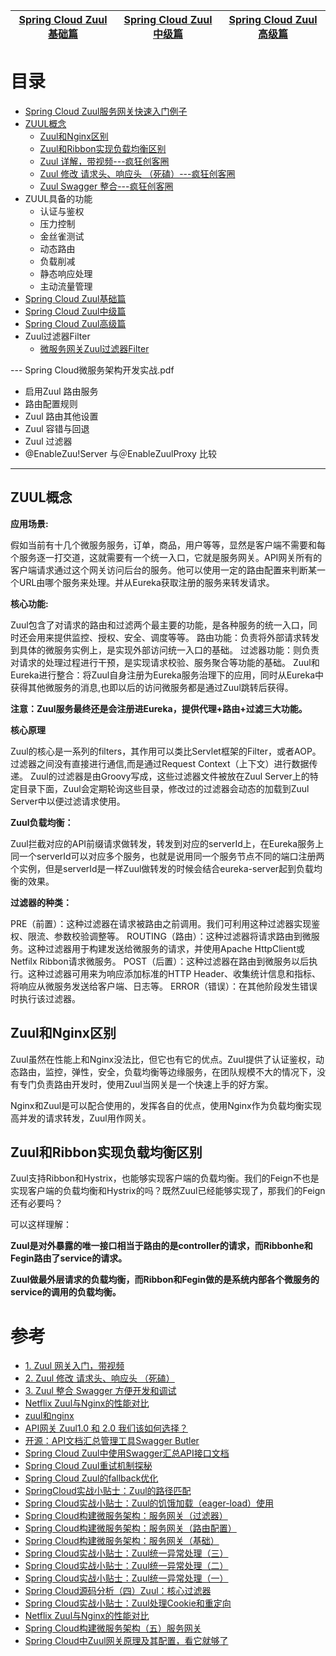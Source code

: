 [Spring Cloud Zuul基础篇](https://weread.qq.com/web/reader/71d32370716443e271df020k34132fc02293416a75f431d)|[Spring Cloud Zuul中级篇](https://weread.qq.com/web/reader/71d32370716443e271df020kd9d320f022ed9d4f495e456)|[Spring Cloud Zuul高级篇](https://weread.qq.com/web/reader/71d32370716443e271df020kb5332110237b53b3a3d68d2)|
---|---|---|


# 目录
* [Spring Cloud Zuul服务网关快速入门例子](https://mrbird.cc/Spring-Cloud-Zuul-Router.html)
* [ZUUL概念](#ZUUL概念)
  * [Zuul和Nginx区别](#Zuul和Nginx区别)
  * [Zuul和Ribbon实现负载均衡区别](#Zuul和Ribbon实现负载均衡区别)
  * [Zuul 详解，带视频---疯狂创客圈](https://www.cnblogs.com/crazymakercircle/p/12046484.html)
  * [Zuul 修改 请求头、响应头 （死磕）---疯狂创客圈](https://www.cnblogs.com/crazymakercircle/p/12037587.html)
  * [Zuul Swagger 整合---疯狂创客圈](https://www.cnblogs.com/crazymakercircle/p/12046131.html)
* ZUUL具备的功能
  * 认证与鉴权
  * 压力控制
  * 金丝雀测试
  * 动态路由
  * 负载削减
  * 静态响应处理
  * 主动流量管理
* [Spring Cloud Zuul基础篇](https://weread.qq.com/web/reader/71d32370716443e271df020k34132fc02293416a75f431d)
* [Spring Cloud Zuul中级篇](https://weread.qq.com/web/reader/71d32370716443e271df020kd9d320f022ed9d4f495e456)
* [Spring Cloud Zuul高级篇](https://weread.qq.com/web/reader/71d32370716443e271df020kb5332110237b53b3a3d68d2)
* Zuul过滤器Filter
  * [微服务网关Zuul过滤器Filter](https://www.cnblogs.com/Courage129/p/14517275.html)

--- Spring Cloud微服务架构开发实战.pdf

* 启用Zuul 路由服务
* 路由配置规则
* Zuul 路由其他设置
* Zuul 容错与回退
* Zuul 过滤器
* @EnableZuu!Server 与＠EnableZuulProxy 比较

---

## ZUUL概念

**应用场景:**

假如当前有十几个微服务服务，订单，商品，用户等等，显然是客户端不需要和每个服务逐一打交道，这就需要有一个统一入口，它就是服务网关。API网关所有的客户端请求通过这个网关访问后台的服务。他可以使用一定的路由配置来判断某一个URL由哪个服务来处理。并从Eureka获取注册的服务来转发请求。

**核心功能:**

Zuul包含了对请求的路由和过滤两个最主要的功能，是各种服务的统一入口，同时还会用来提供监控、授权、安全、调度等等。
路由功能：负责将外部请求转发到具体的微服务实例上，是实现外部访问统一入口的基础。
过滤器功能：则负责对请求的处理过程进行干预，是实现请求校验、服务聚合等功能的基础。
Zuul和Eureka进行整合：将Zuul自身注册为Eureka服务治理下的应用，同时从Eureka中获得其他微服务的消息,也即以后的访问微服务都是通过Zuul跳转后获得。

**注意：Zuul服务最终还是会注册进Eureka，提供代理+路由+过滤三大功能。**

**核心原理**

Zuul的核心是一系列的filters，其作用可以类比Servlet框架的Filter，或者AOP。
过滤器之间没有直接进行通信,而是通过Request Context（上下文）进行数据传递。
Zuul的过滤器是由Groovy写成，这些过滤器文件被放在Zuul Server上的特定目录下面，Zuul会定期轮询这些目录，修改过的过滤器会动态的加载到Zuul Server中以便过滤请求使用。

**Zuul负载均衡：**

Zuul拦截对应的API前缀请求做转发，转发到对应的serverId上，在Eureka服务上同一个serverId可以对应多个服务，也就是说用同一个服务节点不同的端口注册两个实例，但是serverId是一样Zuul做转发的时候会结合eureka-server起到负载均衡的效果。

**过滤器的种类：**

PRE（前置）：这种过滤器在请求被路由之前调用。我们可利用这种过滤器实现鉴权、限流、参数校验调整等。
ROUTING（路由）：这种过滤器将请求路由到微服务。这种过滤器用于构建发送给微服务的请求，并使用Apache HttpClient或Netfilx Ribbon请求微服务。
POST（后置）：这种过滤器在路由到微服务以后执行。这种过滤器可用来为响应添加标准的HTTP Header、收集统计信息和指标、将响应从微服务发送给客户端、日志等。
ERROR（错误）：在其他阶段发生错误时执行该过滤器。

## Zuul和Nginx区别

Zuul虽然在性能上和Nginx没法比，但它也有它的优点。Zuul提供了认证鉴权，动态路由，监控，弹性，安全，负载均衡等边缘服务，在团队规模不大的情况下，没有专门负责路由开发时，使用Zuul当网关是一个快速上手的好方案。

Nginx和Zuul是可以配合使用的，发挥各自的优点，使用Nginx作为负载均衡实现高并发的请求转发，Zuul用作网关。

## Zuul和Ribbon实现负载均衡区别

Zuul支持Ribbon和Hystrix，也能够实现客户端的负载均衡。我们的Feign不也是实现客户端的负载均衡和Hystrix的吗？既然Zuul已经能够实现了，那我们的Feign还有必要吗？

可以这样理解：

**Zuul是对外暴露的唯一接口相当于路由的是controller的请求，而Ribbonhe和Fegin路由了service的请求。**

**Zuul做最外层请求的负载均衡，而Ribbon和Fegin做的是系统内部各个微服务的service的调用的负载均衡。**



# 参考
* [1. Zuul 网关入门，带视频  ](https://www.cnblogs.com/crazymakercircle/p/12046484.html)
* [2. Zuul 修改 请求头、响应头 （死磕）](https://www.cnblogs.com/crazymakercircle/p/12037587.html)
* [3. Zuul 整合 Swagger 方便开发和调试](https://www.cnblogs.com/crazymakercircle/p/12046131.html)
* [Netflix Zuul与Nginx的性能对比](http://blog.didispace.com/zuul-vs-nginx-performance/)
* [zuul和nginx](https://zhuanlan.zhihu.com/p/37385481)
* [API网关 Zuul1.0 和 2.0 我们该如何选择？](http://blog.didispace.com/api-gateway-Zuul-1-zuul-2-how-to-choose/)
* [开源：API文档汇总管理工具Swagger Butler](http://blog.didispace.com/opensource-api-mgt-Swagger-Butler/)
* [Spring Cloud Zuul中使用Swagger汇总API接口文档](http://blog.didispace.com/Spring-Cloud-Zuul-use-Swagger-API-doc/)
* [Spring Cloud Zuul重试机制探秘](http://blog.didispace.com/spring-cloud-zuul-retry-detail/)
* [Spring Cloud Zuul的fallback优化](http://blog.didispace.com/spring-cloud-zuul-fallback-improve/)
* [SpringCloud实战小贴士：Zuul的路径匹配](http://blog.didispace.com/spring-cloud-tips-zuul-path-config/)
* [Spring Cloud实战小贴士：Zuul的饥饿加载（eager-load）使用](http://blog.didispace.com/spring-cloud-tips-zuul-eager/)
* [Spring Cloud构建微服务架构：服务网关（过滤器）](http://blog.didispace.com/spring-cloud-starter-dalston-6-3/)
* [Spring Cloud构建微服务架构：服务网关（路由配置）](http://blog.didispace.com/spring-cloud-starter-dalston-6-2/)
* [Spring Cloud构建微服务架构：服务网关（基础）](http://blog.didispace.com/spring-cloud-starter-dalston-6-1/)
* [Spring Cloud实战小贴士：Zuul统一异常处理（三）](http://blog.didispace.com/spring-cloud-zuul-exception-3/)
* [Spring Cloud实战小贴士：Zuul统一异常处理（二）](http://blog.didispace.com/spring-cloud-zuul-exception-2/)
* [Spring Cloud实战小贴士：Zuul统一异常处理（一）](http://blog.didispace.com/spring-cloud-zuul-exception/)
* [Spring Cloud源码分析（四）Zuul：核心过滤器](http://blog.didispace.com/spring-cloud-source-zuul/)
* [Spring Cloud实战小贴士：Zuul处理Cookie和重定向](http://blog.didispace.com/spring-cloud-zuul-cookie-redirect/)
* [Netflix Zuul与Nginx的性能对比](http://blog.didispace.com/zuul-vs-nginx-performance/)
* [Spring Cloud构建微服务架构（五）服务网关](http://blog.didispace.com/springcloud5/)
* [Spring Cloud中Zuul网关原理及其配置，看它就够了](https://developer.51cto.com/art/202104/658258.htm)
